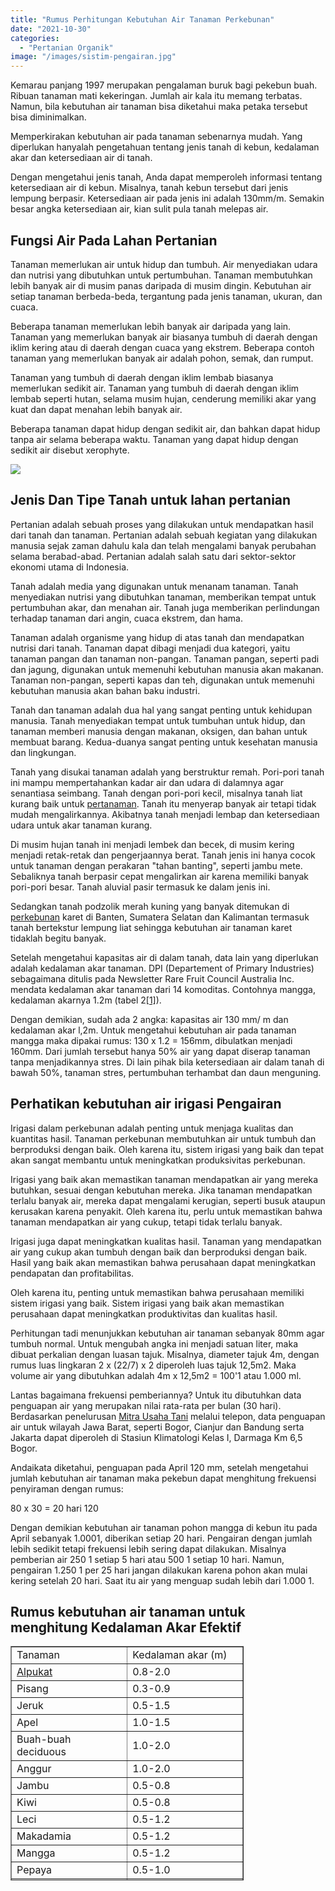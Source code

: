 ```yaml
---
title: "Rumus Perhitungan Kebutuhan Air Tanaman Perkebunan"
date: "2021-10-30"
categories: 
  - "Pertanian Organik"
image: "/images/sistim-pengairan.jpg"
---
```


Kemarau panjang 1997 merupakan pengalaman buruk bagi pekebun buah. Ribuan tanaman mati kekeringan. Jumlah air kala itu memang terbatas. Namun, bila kebutuhan air tanaman bisa diketahui maka petaka tersebut bisa diminimalkan.

Memperkirakan kebutuhan air pada tanaman sebenarnya mudah. Yang diperlukan hanyalah pengetahuan tentang jenis tanah di kebun, kedalaman akar dan ketersediaan air di tanah.

Dengan mengetahui jenis tanah, Anda dapat memperoleh informasi tentang ketersediaan air di kebun. Misalnya, tanah kebun tersebut dari jenis lempung berpasir. Ketersediaan air pada jenis ini adalah 130mm/m. Semakin besar angka ketersediaan air, kian sulit pula tanah melepas air.

## Fungsi Air Pada Lahan Pertanian

Tanaman memerlukan air untuk hidup dan tumbuh. Air menyediakan udara dan nutrisi yang dibutuhkan untuk pertumbuhan. Tanaman membutuhkan lebih banyak air di musim panas daripada di musim dingin. Kebutuhan air setiap tanaman berbeda-beda, tergantung pada jenis tanaman, ukuran, dan cuaca.

Beberapa tanaman memerlukan lebih banyak air daripada yang lain. Tanaman yang memerlukan banyak air biasanya tumbuh di daerah dengan iklim kering atau di daerah dengan cuaca yang ekstrem. Beberapa contoh tanaman yang memerlukan banyak air adalah pohon, semak, dan rumput.

Tanaman yang tumbuh di daerah dengan iklim lembab biasanya memerlukan sedikit air. Tanaman yang tumbuh di daerah dengan iklim lembab seperti hutan, selama musim hujan, cenderung memiliki akar yang kuat dan dapat menahan lebih banyak air.

Beberapa tanaman dapat hidup dengan sedikit air, dan bahkan dapat hidup tanpa air selama beberapa waktu. Tanaman yang dapat hidup dengan sedikit air disebut xerophyte.

[![](/images/pengairan-1024x576.jpg)](http://localhost/mitra/wp-content/uploads/2021/10/pengairan.jpg)

## Jenis Dan Tipe Tanah untuk lahan pertanian

Pertanian adalah sebuah proses yang dilakukan untuk mendapatkan hasil dari tanah dan tanaman. Pertanian adalah sebuah kegiatan yang dilakukan manusia sejak zaman dahulu kala dan telah mengalami banyak perubahan selama berabad-abad. Pertanian adalah salah satu dari sektor-sektor ekonomi utama di Indonesia.

Tanah adalah media yang digunakan untuk menanam tanaman. Tanah menyediakan nutrisi yang dibutuhkan tanaman, memberikan tempat untuk pertumbuhan akar, dan menahan air. Tanah juga memberikan perlindungan terhadap tanaman dari angin, cuaca ekstrem, dan hama.

Tanaman adalah organisme yang hidup di atas tanah dan mendapatkan nutrisi dari tanah. Tanaman dapat dibagi menjadi dua kategori, yaitu tanaman pangan dan tanaman non-pangan. Tanaman pangan, seperti padi dan jagung, digunakan untuk memenuhi kebutuhan manusia akan makanan. Tanaman non-pangan, seperti kapas dan teh, digunakan untuk memenuhi kebutuhan manusia akan bahan baku industri.

Tanah dan tanaman adalah dua hal yang sangat penting untuk kehidupan manusia. Tanah menyediakan tempat untuk tumbuhan untuk hidup, dan tanaman memberi manusia dengan makanan, oksigen, dan bahan untuk membuat barang. Kedua-duanya sangat penting untuk kesehatan manusia dan lingkungan.

Tanah yang disukai tanaman adalah yang berstruktur remah. Pori-pori tanah ini mampu mempertahankan kadar air dan udara di dalamnya agar senantiasa seimbang. Tanah dengan pori-pori kecil, misalnya tanah liat kurang baik untuk [pertanaman](http://localhost/mitra/pertanian "pertanaman"). Tanah itu menyerap banyak air tetapi tidak mudah mengalirkannya. Akibatnya tanah menjadi lembap dan ketersediaan udara untuk akar tanaman kurang.

Di musim hujan tanah ini menjadi lembek dan becek, di musim kering menjadi retak-retak dan pengerjaannya berat. Tanah jenis ini hanya cocok untuk tanaman dengan perakaran "tahan banting", seperti jambu mete. Sebaliknya tanah berpasir cepat mengalirkan air karena memiliki banyak pori-pori besar. Tanah aluvial pasir termasuk ke dalam jenis ini.

Sedangkan tanah podzolik merah kuning yang banyak ditemukan di [perkebunan](http://localhost/mitra/perkebunan "perkebunan") karet di Banten, Sumatera Selatan dan Kalimantan termasuk tanah bertekstur lempung liat sehingga kebutuhan air tanaman karet tidaklah begitu banyak.

Setelah mengetahui kapasitas air di dalam tanah, data lain yang diperlukan adalah kedalaman akar tanaman. DPI (Departement of Primary Industries) sebagaimana ditulis pada Newsletter Rare Fruit Council Australia Inc. mendata kedalaman akar tanaman dari 14 komoditas. Contohnya mangga, kedalaman akarnya 1.2m (tabel 2[\[1\]](#footnote-1)).

Dengan demikian, sudah ada 2 angka: kapasitas air 130 mm/ m dan kedalaman akar l,2m. Untuk mengetahui kebutuhan air pada tanaman mangga maka dipakai rumus: 130 x 1.2 = 156mm, dibulatkan menjadi 160mm. Dari jumlah tersebut hanya 50% air yang dapat diserap tanaman tanpa menjadikannya stres. Di lain pihak bila ketersediaan air dalam tanah di bawah 50%, tanaman stres, pertumbuhan terhambat dan daun menguning.

## Perhatikan kebutuhan air irigasi Pengairan

Irigasi dalam perkebunan adalah penting untuk menjaga kualitas dan kuantitas hasil. Tanaman perkebunan membutuhkan air untuk tumbuh dan berproduksi dengan baik. Oleh karena itu, sistem irigasi yang baik dan tepat akan sangat membantu untuk meningkatkan produksivitas perkebunan.

Irigasi yang baik akan memastikan tanaman mendapatkan air yang mereka butuhkan, sesuai dengan kebutuhan mereka. Jika tanaman mendapatkan terlalu banyak air, mereka dapat mengalami kerugian, seperti busuk ataupun kerusakan karena penyakit. Oleh karena itu, perlu untuk memastikan bahwa tanaman mendapatkan air yang cukup, tetapi tidak terlalu banyak.

Irigasi juga dapat meningkatkan kualitas hasil. Tanaman yang mendapatkan air yang cukup akan tumbuh dengan baik dan berproduksi dengan baik. Hasil yang baik akan memastikan bahwa perusahaan dapat meningkatkan pendapatan dan profitabilitas.

Oleh karena itu, penting untuk memastikan bahwa perusahaan memiliki sistem irigasi yang baik. Sistem irigasi yang baik akan memastikan perusahaan dapat meningkatkan produktivitas dan kualitas hasil.

Perhitungan tadi menunjukkan kebutuhan air tanaman sebanyak 80mm agar tumbuh normal. Untuk mengubah angka ini menjadi satuan liter, maka dibuat perkalian dengan luasan tajuk. Misalnya, diameter tajuk 4m, dengan rumus luas lingkaran 2 x (22/7) x 2 diperoleh luas tajuk 12,5m2. Maka volume air yang dibutuhkan adalah 4m x 12,5m2 = 100'1 atau 1.000 ml.

Lantas bagaimana frekuensi pemberiannya? Untuk itu dibutuhkan data penguapan air yang merupakan nilai rata-rata per bulan (30 hari). Berdasarkan penelurusan [Mitra Usaha Tani](http://localhost/mitra) melalui telepon, data penguapan air untuk wilayah Jawa Barat, seperti Bogor, Cianjur dan Bandung serta Jakarta dapat diperoleh di Stasiun Klimatologi Kelas I, Darmaga Km 6,5 Bogor.

Andaikata diketahui, penguapan pada April 120 mm, setelah mengetahui jumlah kebutuhan air tanaman maka pekebun dapat menghitung frekuensi penyiraman dengan rumus:

80 x 30 = 20 hari 120

Dengan demikian kebutuhan air tanaman pohon mangga di kebun itu pada April sebanyak 1.0001, diberikan setiap 20 hari. Pengairan dengan jumlah lebih sedikit tetapi frekuensi lebih sering dapat dilakukan. Misalnya pemberian air 250 1 setiap 5 hari atau 500 1 setiap 10 hari. Namun, pengairan 1.250 1 per 25 hari jangan dilakukan karena pohon akan mulai kering setelah 20 hari. Saat itu air yang menguap sudah lebih dari 1.000 1.

## Rumus kebutuhan air tanaman untuk menghitung Kedalaman Akar Efektif

<table id="footnote-1" style="height: 375px; width: 74.0849%; border-collapse: collapse;" border="1"><tbody><tr style="height: 26px;"><td style="width: 50%; height: 26px;">Tanaman</td><td style="width: 50%; height: 26px;">Kedalaman akar (m)</td></tr><tr style="height: 26px;"><td style="width: 50%; height: 26px;"><a class="wpil_keyword_link " title="Alpukat" href="http://localhost/mitra/topik/alpukat" data-wpil-keyword-link="linked">Alpukat</a></td><td style="width: 50%; height: 26px;">0.8-2.0</td></tr><tr style="height: 26px;"><td style="width: 50%; height: 26px;">Pisang</td><td style="width: 50%; height: 26px;">0.3-0.9</td></tr><tr style="height: 26px;"><td style="width: 50%; height: 26px;">Jeruk</td><td style="width: 50%; height: 26px;">0.5-1.5</td></tr><tr style="height: 26px;"><td style="width: 50%; height: 26px;">Apel</td><td style="width: 50%; height: 26px;">1.0-1.5</td></tr><tr style="height: 26px;"><td style="width: 50%; height: 26px;">Buah-buah deciduous</td><td style="width: 50%; height: 26px;">1.0-2.0</td></tr><tr style="height: 26px;"><td style="width: 50%; height: 26px;">Anggur</td><td style="width: 50%; height: 26px;">1.0-2.0</td></tr><tr style="height: 26px;"><td style="width: 50%; height: 26px;">Jambu</td><td style="width: 50%; height: 26px;">0.5-0.8</td></tr><tr style="height: 26px;"><td style="width: 50%; height: 26px;">Kiwi</td><td style="width: 50%; height: 26px;">0.5-0.8</td></tr><tr style="height: 26px;"><td style="width: 50%; height: 26px;">Leci</td><td style="width: 50%; height: 26px;">0.5-1.2</td></tr><tr style="height: 26px;"><td style="width: 50%; height: 26px;">Makadamia</td><td style="width: 50%; height: 26px;">0.5-1.2</td></tr><tr style="height: 26px;"><td style="width: 50%; height: 26px;">Mangga</td><td style="width: 50%; height: 26px;">0.5-1.2</td></tr><tr style="height: 26px;"><td style="width: 50%; height: 26px;">Pepaya</td><td style="width: 50%; height: 26px;">0.5-1.0</td></tr><tr style="height: 26px;"><td style="width: 50%; height: 26px;">Markisa</td><td style="width: 50%; height: 26px;">0.5-0.8</td></tr><tr style="height: 26px;"><td style="width: 50%; height: 26px;">Pecan</td><td style="width: 50%; height: 26px;">1.0-1.5</td></tr></tbody></table>
